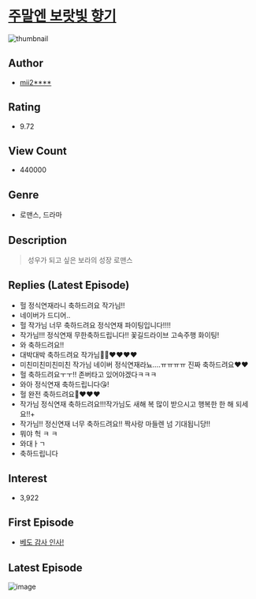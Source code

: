 # [주말엔 보랏빛 향기](https://comic.naver.com/bestChallenge/list?titleId=727535)
![thumbnail](https://image-comic.pstatic.net/user_contents_data/challenge_comic/2020/08/28/325094/thumbnail_202x164676f69d0_7f58_4af4_9287_793e3f998c9c_00002976.JPEG)

## Author
- [mii2****](https://comic.naver.com/artistTitle?id=325094)

## Rating
- 9.72

## View Count
- 440000

## Genre
- 로맨스, 드라마

## Description
> 성우가 되고 싶은 보라의 성장 로맨스

## Replies (Latest Episode)
- 헐 정식연재라니 축하드려요 작가님!!
- 네이버가 드디어..
- 헐 작가님 너무 축하드려요 정식연재 파이팅입니다!!!!
- 작가님!!! 정식연재 무한축하드립니다!! 꽃길드라이브 고속주행 화이팅!
- 와 축하드려요!!
- 대박대박 축하드려요 작가님🥺🥺❤️❤️❤️❤️
- 미친미친미친미친 작가님 네이버 정식연재라뇨....ㅠㅠㅠㅠ 진짜 축하드려요❤️❤️
- 헐 축하드려요ㅜㅜ!! 존버타고 있어야겠다ㅋㅋㅋ
- 와아 정식연재 축하드립니다😘!
- 헐 완전 축하드려요🥺❤️❤️❤️
- 작가님 정식연재 축하드려요!!!작가님도 새해 복 많이 받으시고 행복한 한 해 되세요!!+
- 작가님!! 정신연재 너무 축하드려요!! 짝사랑 마들렌 넘 기대됩니당!!
- 뭐야 헉 ㅋ ㅋ
- 와대ㅏㄱ
- 축하드립니다

## Interest
- 3,922

## First Episode
- [베도 감사 인사!](https://comic.naver.com/bestChallenge/detail?titleId=727535&no=6)

## Latest Episode
![image](https://image-comic.pstatic.net/user_contents_data/challenge_comic/2021/12/30/325094/upload_7161904495124964194.jpeg)
